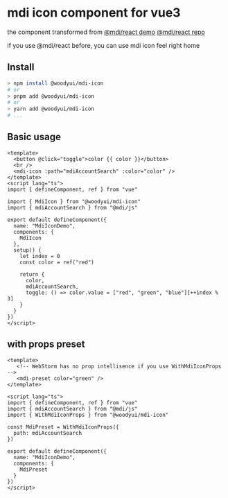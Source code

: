 # mdi icon component for vue3

the component transformed from [@mdi/react demo](https://templarian.github.io/@mdi/react/)
[@mdi/react repo](https://github.com/Templarian/MaterialDesign-React)

if you use @mdi/react before, you can use mdi icon feel right home

## Install

```bash
> npm install @woodyui/mdi-icon
# or
> pnpm add @woodyui/mdi-icon
# or
> yarn add @woodyui/mdi-icon
# ...
```
## Basic usage

```vue
<template>
  <button @click="toggle">color {{ color }}</button>
  <br />
  <mdi-icon :path="mdiAccountSearch" :color="color" />
</template>
<script lang="ts">
import { defineComponent, ref } from "vue"

import { MdiIcon } from "@woodyui/mdi-icon"
import { mdiAccountSearch } from "@mdi/js"

export default defineComponent({
  name: "MdiIconDemo",
  components: {
    MdiIcon
  },
  setup() {
    let index = 0
    const color = ref("red")

    return {
      color,
      mdiAccountSearch,
      toggle: () => color.value = ["red", "green", "blue"][++index % 3]
    }
  }
})
</script>
```
## with props preset

```vue
<template>
   <!-- WebStorm has no prop intellisence if you use WithMdiIconProps -->
   <mdi-preset color="green" />
</template>

<script lang="ts">
import { defineComponent, ref } from "vue"
import { mdiAccountSearch } from "@mdi/js"
import { WithMdiIconProps } from "@woodyui/mdi-icon"

const MdiPreset = WithMdiIconProps({
  path: mdiAccountSearch
})

export default defineComponent({
  name: "MdiIconDemo",
  components: {
    MdiPreset
  }
})
</script>
```
